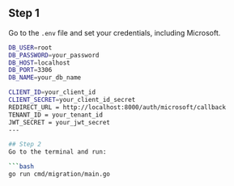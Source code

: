 ## Step 1
Go to the `.env` file and set your credentials, including Microsoft.
```bash
DB_USER=root
DB_PASSWORD=your_password
DB_HOST=localhost
DB_PORT=3306
DB_NAME=your_db_name

CLIENT_ID=your_client_id
CLIENT_SECRET=your_client_id_secret
REDIRECT_URL = http://localhost:8000/auth/microsoft/callback
TENANT_ID = your_tenant_id
JWT_SECRET = your_jwt_secret
---

## Step 2
Go to the terminal and run:

```bash
go run cmd/migration/main.go
